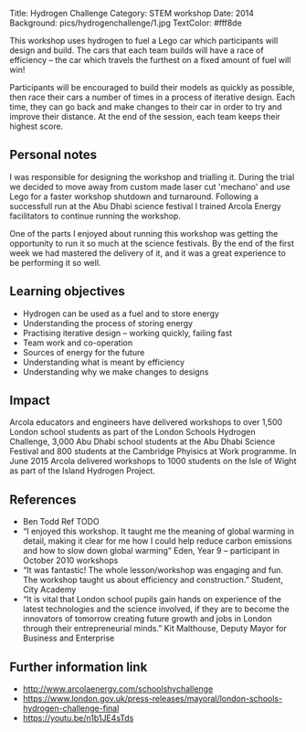 Title: Hydrogen Challenge
Category: STEM workshop
Date: 2014
Background: pics/hydrogenchallenge/1.jpg
TextColor: #fff8de

This workshop uses hydrogen to fuel a Lego car which participants will design
and build. The cars that each team builds will have a race of efficiency – the
car which travels the furthest on a fixed amount of fuel will win!

<!-- PELICAN_END_SUMMARY -->

Participants will be encouraged to build their models as quickly as possible, then race their cars a number of times in a process of iterative design.  Each time, they can go back and make changes to their car in order to try and improve their distance.  At the end of the session, each team keeps their highest score.

## Personal notes

I was responsible for designing the workshop and trialling it. During the trial we decided to move away from custom made laser cut 'mechano' and use Lego for a faster workshop shutdown and turnaround. Following a successfull run at the Abu Dhabi science festival I trained Arcola Energy facilitators to continue running the workshop.

One of the parts I enjoyed about running this workshop was getting the
opportunity to run it so much at the science festivals. By the end of the first
week we had mastered the delivery of it, and it was a great experience to be
performing it so well.

## Learning objectives

* Hydrogen can be used as a fuel and to store energy
* Understanding the process of storing energy
* Practising iterative design – working quickly, failing fast
* Team work and co-operation
* Sources of energy for the future
* Understanding what is meant by efficiency
* Understanding why we make changes to designs

## Impact

Arcola educators and engineers have delivered workshops to over 1,500 London
school students as part of the London Schools Hydrogen Challenge, 3,000 Abu
Dhabi school students at the Abu Dhabi Science Festival and 800 students at the
Cambridge Phyisics at Work programme. In June 2015 Arcola delivered workshops to
1000 students on the Isle of Wight as part of the Island Hydrogen Project.

## References

* Ben Todd Ref TODO
* “I enjoyed this workshop. It taught me the meaning of global warming in detail, making it clear for me how I could help reduce carbon emissions and how to slow down global warming” Eden, Year 9 – participant in October 2010 workshops
* “It was fantastic! The whole lesson/workshop was engaging and fun. The workshop taught us about efficiency and construction.” Student, City Academy
* “It is vital that London school pupils gain hands on experience of the latest technologies and the science involved, if they are to become the innovators of tomorrow creating future growth and jobs in London through their entrepreneurial minds.” Kit Malthouse, Deputy Mayor for Business and Enterprise

## Further information link

* http://www.arcolaenergy.com/schoolshychallenge
* https://www.london.gov.uk/press-releases/mayoral/london-schools-hydrogen-challenge-final
* https://youtu.be/n1b1JE4sTds
